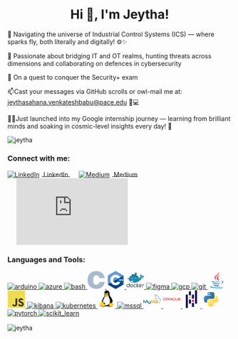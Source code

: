 


<h1 align="center">Hi 👋, I'm Jeytha!</h1>
🔭 Navigating the universe of Industrial Control Systems (ICS) — where sparks fly, both literally and digitally! ⚙️✨


🌌 Passionate about bridging IT and OT realms, hunting threats across dimensions and collaborating on defences in cybersecurity

🌱 On a quest to conquer the Security+ exam

📫Cast your messages via GitHub scrolls or owl-mail me at: jeythasahana.venkateshbabu@pace.edu 🦉💻

👨‍💻Just launched into my Google internship journey — learning from brilliant minds and soaking in cosmic-level insights every day! 🌟
<p align="left"> <img src="https://komarev.com/ghpvc/?username=jeytha&label=Profile%20views&color=0e75b6&style=flat" alt="jeytha" /> </p>

<h3 align="left">Connect with me:</h3>
<p align="left">
<a href="https://www.linkedin.com/in/jeytha-sahana" target="_blank" rel="noopener" title="LinkedIn">
        <img src="https://upload.wikimedia.org/wikipedia/commons/c/ca/LinkedIn_logo_initials.png" alt="LinkedIn" width="18" height="18" style="vertical-align: middle; margin-right: 5px;" />
        <span style="vertical-align: middle;">LinkedIn</span>
    </a>
  <a href="https://medium.com/@jeythasahanav" target="_blank" rel="noopener" title="Medium" style="margin-left: 20px;">
    <img src="https://cdn1.iconfinder.com/data/icons/social-media-circle-7/512/Circled_Medium_svg5-1024.png" alt="Medium" width="18" height="18" style="vertical-align: middle; margin-right: 5px;" />
    <span style="vertical-align: middle;">Medium </span>
<a href="https://tryhackme.com/p/jeytha0408" target="_blank" rel="noopener" title="TryHackMe" style="margin-left: 20px;">
        <iframe src="https://tryhackme.com/api/v2/badges/public-profile?userPublicId=4924045" style='border:none; width: 250px; height: 150px; vertical-align: middle;'></iframe>
    </a>
</p>

<h3 align="left">Languages and Tools:</h3>
<p align="left"> <a href="https://www.arduino.cc/" target="_blank" rel="noreferrer"> <img src="https://cdn.worldvectorlogo.com/logos/arduino-1.svg" alt="arduino" width="40" height="40"/> </a> <a href="https://azure.microsoft.com/en-in/" target="_blank" rel="noreferrer"> <img src="https://www.vectorlogo.zone/logos/microsoft_azure/microsoft_azure-icon.svg" alt="azure" width="40" height="40"/> </a> <a href="https://www.gnu.org/software/bash/" target="_blank" rel="noreferrer"> <img src="https://www.vectorlogo.zone/logos/gnu_bash/gnu_bash-icon.svg" alt="bash" width="40" height="40"/> </a> <a href="https://www.cprogramming.com/" target="_blank" rel="noreferrer"> <img src="https://raw.githubusercontent.com/devicons/devicon/master/icons/c/c-original.svg" alt="c" width="40" height="40"/> </a> <a href="https://www.w3schools.com/cpp/" target="_blank" rel="noreferrer"> <img src="https://raw.githubusercontent.com/devicons/devicon/master/icons/cplusplus/cplusplus-original.svg" alt="cplusplus" width="40" height="40"/> </a> <a href="https://www.docker.com/" target="_blank" rel="noreferrer"> <img src="https://raw.githubusercontent.com/devicons/devicon/master/icons/docker/docker-original-wordmark.svg" alt="docker" width="40" height="40"/> </a> <a href="https://www.figma.com/" target="_blank" rel="noreferrer"> <img src="https://www.vectorlogo.zone/logos/figma/figma-icon.svg" alt="figma" width="40" height="40"/> </a> <a href="https://cloud.google.com" target="_blank" rel="noreferrer"> <img src="https://www.vectorlogo.zone/logos/google_cloud/google_cloud-icon.svg" alt="gcp" width="40" height="40"/> </a> <a href="https://git-scm.com/" target="_blank" rel="noreferrer"> <img src="https://www.vectorlogo.zone/logos/git-scm/git-scm-icon.svg" alt="git" width="40" height="40"/> </a> <a href="https://www.java.com" target="_blank" rel="noreferrer"> <img src="https://raw.githubusercontent.com/devicons/devicon/master/icons/java/java-original.svg" alt="java" width="40" height="40"/> </a> <a href="https://developer.mozilla.org/en-US/docs/Web/JavaScript" target="_blank" rel="noreferrer"> <img src="https://raw.githubusercontent.com/devicons/devicon/master/icons/javascript/javascript-original.svg" alt="javascript" width="40" height="40"/> </a> <a href="https://www.elastic.co/kibana" target="_blank" rel="noreferrer"> <img src="https://www.vectorlogo.zone/logos/elasticco_kibana/elasticco_kibana-icon.svg" alt="kibana" width="40" height="40"/> </a> <a href="https://kubernetes.io" target="_blank" rel="noreferrer"> <img src="https://www.vectorlogo.zone/logos/kubernetes/kubernetes-icon.svg" alt="kubernetes" width="40" height="40"/> </a> <a href="https://www.linux.org/" target="_blank" rel="noreferrer"> <img src="https://raw.githubusercontent.com/devicons/devicon/master/icons/linux/linux-original.svg" alt="linux" width="40" height="40"/> </a> <a href="https://www.microsoft.com/en-us/sql-server" target="_blank" rel="noreferrer"> <img src="https://www.svgrepo.com/show/303229/microsoft-sql-server-logo.svg" alt="mssql" width="40" height="40"/> </a> <a href="https://www.mysql.com/" target="_blank" rel="noreferrer"> <img src="https://raw.githubusercontent.com/devicons/devicon/master/icons/mysql/mysql-original-wordmark.svg" alt="mysql" width="40" height="40"/> </a> <a href="https://www.oracle.com/" target="_blank" rel="noreferrer"> <img src="https://raw.githubusercontent.com/devicons/devicon/master/icons/oracle/oracle-original.svg" alt="oracle" width="40" height="40"/> </a> <a href="https://pandas.pydata.org/" target="_blank" rel="noreferrer"> <img src="https://raw.githubusercontent.com/devicons/devicon/2ae2a900d2f041da66e950e4d48052658d850630/icons/pandas/pandas-original.svg" alt="pandas" width="40" height="40"/> </a> <a href="https://www.python.org" target="_blank" rel="noreferrer"> <img src="https://raw.githubusercontent.com/devicons/devicon/master/icons/python/python-original.svg" alt="python" width="40" height="40"/> </a> <a href="https://pytorch.org/" target="_blank" rel="noreferrer"> <img src="https://www.vectorlogo.zone/logos/pytorch/pytorch-icon.svg" alt="pytorch" width="40" height="40"/> </a> <a href="https://scikit-learn.org/" target="_blank" rel="noreferrer"> <img src="https://upload.wikimedia.org/wikipedia/commons/0/05/Scikit_learn_logo_small.svg" alt="scikit_learn" width="40" height="40"/> </a> </p>

<p><img align="center" src="https://github-readme-stats.vercel.app/api/top-langs?username=jeytha&show_icons=true&locale=en&layout=compact" alt="jeytha" /></p>

